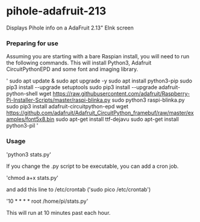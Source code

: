 # pihole-adafruit-213
Displays Pihole info on a AdaFruit 2.13" EInk screen

### Preparing for use ###
Assuming you are starting with a bare Raspian install, you will need to run the following commands.
This will install Python3, Adafruit CircuitPythonEPD and some font and imaging library.

'
sudo apt update & sudo apt upgrade -y
sudo apt install python3-pip
sudo pip3 install --upgrade setuptools
sudo pip3 install --upgrade adafruit-python-shell
wget https://raw.githubusercontent.com/adafruit/Raspberry-Pi-Installer-Scripts/master/raspi-blinka.py
sudo python3 raspi-blinka.py
sudo pip3 install adafruit-circuitpython-epd
wget https://github.com/adafruit/Adafruit_CircuitPython_framebuf/raw/master/examples/font5x8.bin
sudo apt-get install ttf-dejavu
sudo apt-get install python3-pil
'

### Usage ###

'python3 stats.py'

If you change the .py script to be executable, you can add a cron job.

'chmod a+x stats.py'

and add this line to /etc/crontab ('sudo pico /etc/crontab')

'10 *    * * *   root    /home/pi/stats.py'

This will run at 10 minutes past each hour.
